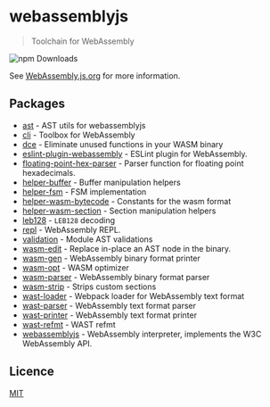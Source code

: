 # webassemblyjs

> Toolchain for WebAssembly

<img alt="npm Downloads" src="https://img.shields.io/npm/dm/@webassemblyjs/ast.svg?maxAge=43200">

See [WebAssembly.js.org](https://webassembly.js.org) for more information.

## Packages

- [ast](https://github.com/xtuc/webassemblyjs/tree/master/packages/ast) - AST utils for webassemblyjs
- [cli](https://github.com/xtuc/webassemblyjs/tree/master/packages/cli) - Toolbox for WebAssembly
- [dce](https://github.com/xtuc/webassemblyjs/tree/master/packages/dce) - Eliminate unused functions in your WASM binary
- [eslint-plugin-webassembly](https://github.com/xtuc/webassemblyjs/tree/master/packages/eslint) - ESLint plugin for WebAssembly.
- [floating-point-hex-parser](https://github.com/xtuc/webassemblyjs/tree/master/packages/floating-point-hex-parser) - Parser function for floating point hexadecimals.
- [helper-buffer](https://github.com/xtuc/webassemblyjs/tree/master/packages/helper-buffer) - Buffer manipulation helpers
- [helper-fsm](https://github.com/xtuc/webassemblyjs/tree/master/packages/helper-fsm) - FSM implementation
- [helper-wasm-bytecode](https://github.com/xtuc/webassemblyjs/tree/master/packages/helper-wasm-bytecode) - Constants for the wasm format
- [helper-wasm-section](https://github.com/xtuc/webassemblyjs/tree/master/packages/helper-wasm-section) - Section manipulation helpers
- [leb128](https://github.com/xtuc/webassemblyjs/tree/master/packages/leb128) - `LEB128` decoding
- [repl](https://github.com/xtuc/webassemblyjs/tree/master/packages/repl) - WebAssembly REPL.
- [validation](https://github.com/xtuc/webassemblyjs/tree/master/packages/validation) - Module AST validations
- [wasm-edit](https://github.com/xtuc/webassemblyjs/tree/master/packages/wasm-edit) - Replace in-place an AST node in the binary.
- [wasm-gen](https://github.com/xtuc/webassemblyjs/tree/master/packages/wasm-gen) - WebAssembly binary format printer
- [wasm-opt](https://github.com/xtuc/webassemblyjs/tree/master/packages/wasm-opt) - WASM optimizer
- [wasm-parser](https://github.com/xtuc/webassemblyjs/tree/master/packages/wasm-parser) - WebAssembly binary format parser
- [wasm-strip](https://github.com/xtuc/webassemblyjs/tree/master/packages/wasm-strip) - Strips custom sections
- [wast-loader](https://github.com/xtuc/webassemblyjs/tree/master/packages/wast-loader) - Webpack loader for WebAssembly text format
- [wast-parser](https://github.com/xtuc/webassemblyjs/tree/master/packages/wast-parser) - WebAssembly text format parser
- [wast-printer](https://github.com/xtuc/webassemblyjs/tree/master/packages/wast-printer) - WebAssembly text format printer
- [wast-refmt](https://github.com/xtuc/webassemblyjs/tree/master/packages/wast-refmt) - WAST refmt
- [webassemblyjs](https://github.com/xtuc/webassemblyjs/tree/master/packages/webassemblyjs) - WebAssembly interpreter, implements the W3C WebAssembly API.

## Licence

[MIT](https://github.com/xtuc/webassemblyjs/blob/master/LICENCE)
